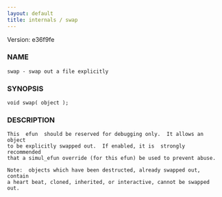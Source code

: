 ```yaml
---
layout: default
title: internals / swap
---
```


Version: e36f9fe




### NAME
    swap - swap out a file explicitly


### SYNOPSIS
    void swap( object );


### DESCRIPTION
    This  efun  should be reserved for debugging only.  It allows an object
    to be explicitly swapped out.  If enabled, it is  strongly  recommended
    that a simul_efun override (for this efun) be used to prevent abuse.

    Note:  objects which have been destructed, already swapped out, contain
    a heart beat, cloned, inherited, or interactive, cannot be swapped out.



